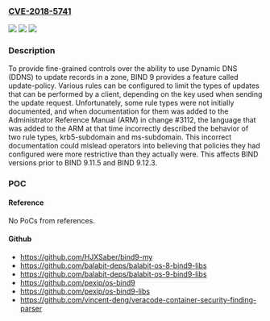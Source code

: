 ### [CVE-2018-5741](https://cve.mitre.org/cgi-bin/cvename.cgi?name=CVE-2018-5741)
![](https://img.shields.io/static/v1?label=Product&message=BIND%209&color=blue)
![](https://img.shields.io/static/v1?label=Version&message=BIND%209Versions%20prior%20to%20BIND%209.11.5%20and%20BIND%209.12.3%20&color=brighgreen)
![](https://img.shields.io/static/v1?label=Vulnerability&message=The%20krb5-subdomain%20and%20ms-subdomain%20update%20policy%20rule%20types%20permit%20updates%20from%20any%20client%20authenticated%20with%20a%20valid%20Kerberos%20or%20Windows%20machine%20principal%20from%20the%20REALM%20specified%20in%20the%20identity%20field%2C%20to%20modify%20records%20in%20the%20zone%20at%20or%20below%20the%20name%20specified%20in%20the%20name%20field.%20The%20incorrect%20documentation%2C%20however%2C%20indicated%20that%20the%20policy%20would%20be%20restricted%20to%20names%20at%20or%20below%20the%20machine's%20name%20as%20encoded%20in%20the%20Windows%20or%20Kerberos%20principal.%0A%0AFor%20example%2C%20if%20named.conf%20contains%20the%20following%20configuration%20statement%20in%20the%20zone%20%22example.com%22%3A%0A%0Azone%20example.com%20%7B%0A%20%20%20%20%20%20%20%20...%0A%20%20%20%20%20%20%20%20update-policy%20%7B%0A%20%20%20%20%20%20%20%20%20%20%20%20%20%20%20%20grant%20SUB.EXAMPLE.COM%20krb5-subdomain%20.%20ANY%3B%0A%20%20%20%20%20%20%20%20%7D%3B%0A%7D%3B%0A%0A...then%20a%20client%20possessing%20a%20valid%20Kerberos%20machine%20principal%20for%20host%2Fmachine.sub.example.com%40SUB.EXAMPLE.COM%20would%20be%20allowed%20to%20update%20any%20record%20at%20or%20below%20%22example.com%22%2C%20whereas%20the%20documentation%20indicated%20that%20updates%20would%20only%20be%20permitted%20at%20or%20below%20%22machine.sub.example.com%22.%20In%20practice%2C%20the%20name%20of%20the%20machine%20encoded%20in%20the%20principal%20is%20not%20checked%20to%20ensure%20that%20it%20matches%20the%20records%20to%20be%20updated.%20The%20update%20policy%20for%20the%20zone%2C%20having%20established%20that%20the%20client%20possesses%20a%20valid%20machine%20principal%20from%20the%20SUB.EXAMPLE.COM%20realm%2C%20simply%20allows%20updates%20to%20all%20records%20within%20the%20zone%20%22example.com%22.%0A%0AThe%20ms-subdomain%20rule%20type%20behaves%20similarly%2C%20but%20for%20Windows%20machine%20principals%20such%20as%20machine%24%40SUB.EXAMPLE.COM%20instead%20of%20Kerberos%20principals.%0A%0AThe%20krb5-subdomain%20and%20ms-subdomain%20rules%20are%20intended%20to%20limit%20updates%20to%20names%20below%20the%20name%20field%20(in%20this%20example%2C%20%22.%22%2C%20which%20covers%20the%20entire%20zone).%20Because%20of%20a%20separate%20bug%20in%20the%20named.conf%20parser%2C%20a%20name%20field%20below%20%22.%22%20could%20not%20be%20configured%20in%20some%20releases.%0A%0AMaintenance%20releases%20of%20BIND%20released%20during%20or%20after%20October%202018%20(9.11.5%20or%20higher%2C%209.12.3%20or%20higher)%20will%20address%20this%20configuration%20bug%2C%20as%20well%20as%20adding%20new%20krb5-selfsub%20and%20ms-selfsub%20rule%20types%20which%20more%20accurately%20implement%20the%20behavior%20that%20the%20ARM%20formerly%20attributed%20to%20krb5-subdomain%20and%20ms-subdomain.&color=brighgreen)

### Description

To provide fine-grained controls over the ability to use Dynamic DNS (DDNS) to update records in a zone, BIND 9 provides a feature called update-policy. Various rules can be configured to limit the types of updates that can be performed by a client, depending on the key used when sending the update request. Unfortunately, some rule types were not initially documented, and when documentation for them was added to the Administrator Reference Manual (ARM) in change #3112, the language that was added to the ARM at that time incorrectly described the behavior of two rule types, krb5-subdomain and ms-subdomain. This incorrect documentation could mislead operators into believing that policies they had configured were more restrictive than they actually were. This affects BIND versions prior to BIND 9.11.5 and BIND 9.12.3.

### POC

#### Reference
No PoCs from references.

#### Github
- https://github.com/HJXSaber/bind9-my
- https://github.com/balabit-deps/balabit-os-8-bind9-libs
- https://github.com/balabit-deps/balabit-os-9-bind9-libs
- https://github.com/pexip/os-bind9
- https://github.com/pexip/os-bind9-libs
- https://github.com/vincent-deng/veracode-container-security-finding-parser


